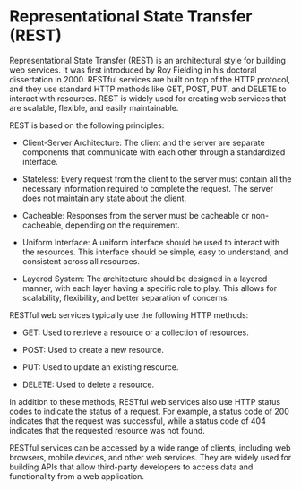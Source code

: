 # Representational State Transfer (REST)

Representational State Transfer (REST) is an architectural style for building web services. It was first introduced by Roy Fielding in his doctoral dissertation in 2000. RESTful services are built on top of the HTTP protocol, and they use standard HTTP methods like GET, POST, PUT, and DELETE to interact with resources. REST is widely used for creating web services that are scalable, flexible, and easily maintainable.

REST is based on the following principles:

* Client-Server Architecture: The client and the server are separate components that communicate with each other through a standardized interface.

* Stateless: Every request from the client to the server must contain all the necessary information required to complete the request. The server does not maintain any state about the client.

* Cacheable: Responses from the server must be cacheable or non-cacheable, depending on the requirement.

* Uniform Interface: A uniform interface should be used to interact with the resources. This interface should be simple, easy to understand, and consistent across all resources.

* Layered System: The architecture should be designed in a layered manner, with each layer having a specific role to play. This allows for scalability, flexibility, and better separation of concerns.

RESTful web services typically use the following HTTP methods:

* GET: Used to retrieve a resource or a collection of resources.

* POST: Used to create a new resource.

* PUT: Used to update an existing resource.

* DELETE: Used to delete a resource.

In addition to these methods, RESTful web services also use HTTP status codes to indicate the status of a request. For example, a status code of 200 indicates that the request was successful, while a status code of 404 indicates that the requested resource was not found.

RESTful services can be accessed by a wide range of clients, including web browsers, mobile devices, and other web services. They are widely used for building APIs that allow third-party developers to access data and functionality from a web application.